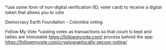 *use some form of non-digital verification (ID, voter card) to receive a digital token that allows you to vote

Democracy Earth Foundation - Colombia voting

Follow My Vote
*casting votes as transactions so that count is kept and tallies are immutable
https://followmyvote.com/
process behind the app: https://followmyvote.com/cryptographically-secure-voting/
